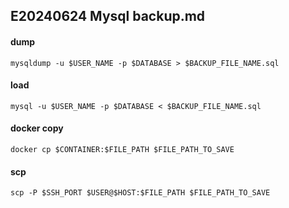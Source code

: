 ## E20240624 Mysql backup.md

#### dump
```
mysqldump -u $USER_NAME -p $DATABASE > $BACKUP_FILE_NAME.sql
```

#### load
```
mysql -u $USER_NAME -p $DATABASE < $BACKUP_FILE_NAME.sql
```

#### docker copy
```
docker cp $CONTAINER:$FILE_PATH $FILE_PATH_TO_SAVE
```

#### scp
```
scp -P $SSH_PORT $USER@$HOST:$FILE_PATH $FILE_PATH_TO_SAVE
```
